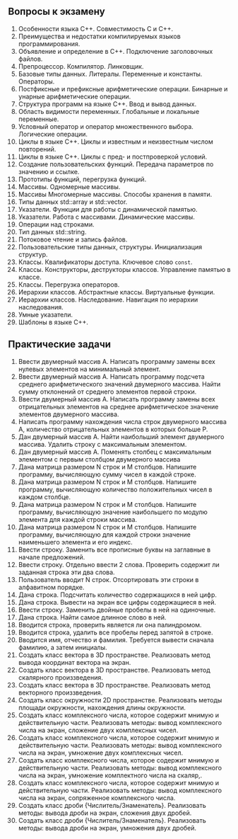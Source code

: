 ## Вопросы к экзамену
1.  Особенности языка C++. Совместимость C и C++.
2.  Преимущества и недостатки компилируемых языков программирования.
3.  Объявление и определение в C++. Подключение заголовочных файлов.
4.  Препроцессор. Компилятор. Линковщик.
5.  Базовые типы данных. Литералы. Переменные и константы. Операторы.  
6.  Постфиксные и префиксные арифметические операции. Бинарные и унарные арифметические операции. 
7.  Структура программ на языке C++. Ввод и вывод данных.
8.  Область видимости переменных. Глобальные и локальные переменные.
9.  Условный оператор и оператор множественного выбора. Логические операции. 
10. Циклы в языке C++. Циклы и известным и неизвестным числом повторений. 
11. Циклы в языке C++. Циклы с пред- и постпроверкой условий. 
12. Создание пользовательских функций. Передача параметров по значению и ссылке. 
13. Прототипы функций, перегрузка функций.
14. Массивы. Одномерные массивы. 
15. Массивы Многомерные массивы. Способы хранения в памяти. 
16. Типы данных std::array и std::vector.
17. Указатели. Функции для работы с динамической памятью.
18. Указатели. Работа с массивами. Динамические массивы.
19. Операции над строками.
20. Тип данных std::string.
21. Потоковое чтение и запись файлов.
22. Пользовательские типы данных, структуры. Инициализация структур.
23. Классы. Квалификаторы доступа. Ключевое слово `const`.
24. Классы. Конструкторы, деструкторы классов. Управление памятью в классе.
25. Классы. Перегрузка операторов.
26. Иерархии классов. Абстрактные классы. Виртуальные функции. 
27. Иерархии классов. Наследование. Навигация по иерархии наследования.
28. Умные указатели. 
29. Шаблоны в языке C++.

## Практические задачи
1.  Ввести двумерный массив A. Написать программу замены всех нулевых элементов на минимальный элемент.
2.  Ввести двумерный массив A. Написать программу подсчета среднего арифметического значений двумерного массива.
    Найти сумму отклонений от среднего  элементов первой строки.
3.  Ввести двумерный массив A. Написать программу замены всех отрицательных элементов на среднее арифметическое 
    значение элементов двумерного массива.
4.  Написать программу нахождения числа строк двумерного массива A, количество отрицательных элементов 
    в которых больше Р.
5.  Дан двумерный массив A. Найти наибольший элемент двумерного массива. Удалить строку с максимальным элементом.
6.  Дан двумерный массив A. Поменять столбец с максимальным элементом с первым столбцом двумерного массива
7.  Дана матрица размером N строк и M столбцов. Напишите программу, вычисляющую 
    сумму чисел в каждой строке.
8.  Дана матрица размером N строк и M столбцов. Напишите программу, вычисляющую
    количество положительных чисел в каждом столбце.
9.  Дана матрица размером N строк и M столбцов. Напишите программу, вычисляющую
    значение наибольшего по модулю элемента для каждой строки массива.
10. Дана матрица размером N строк и M столбцов. Напишите программу, вычисляющую
    для каждой строки значение наименьшего элемента и его индекс.
11. Ввести строку. Заменить все прописные буквы на заглавные в начале предложений.
12. Ввести строку. Отдельно ввести 2 слова. Проверить содержит ли заданная строка эти два слова.
13. Пользователь вводит N строк. Отсортировать эти строки в алфавитном порядке. 
14. Дана строка. Подсчитать количество содержащихся в ней цифр.
15. Дана строка. Вывести на экран все цифры содержащиеся в ней.
16. Ввести строку. Заменить двойные пробелы в ней на одиночные.
17. Дана строка. Найти самое длинное слово в ней.
18. Вводится строка, проверить является ли она палиндромом.
19. Вводится строка, удалить все пробелы перед запятой в строке.
20. Вводится имя, отчество и фамилия. Требуется вывести сначала фамилию, a затем инициалы.
21. Создать класс вектора в 3D пространстве. Реализовать метод вывода координат вектора на экран.
22. Создать класс вектора в 3D пространстве. Реализовать метод скалярного произзведения.
23. Создать класс вектора в 3D пространстве. Реализовать метод векторного произзведения.
24. Создать класс окружности 2D пространстве. Реализовать методы площади окружности, нахождения длины окружности.
25. Создать класс комплексного числа, которое содержит мнимую и действительную 
    части. Реализовать методы: вывод комплексного числа на экран, сложение двух комплексных чисел.
26. Создать класс комплексного числа, которое содержит мнимую и действительную 
    части. Реализовать методы: вывод комплексного числа на экран, умножение двух комплексных чисел.
27. Создать класс комплексного числа, которое содержит мнимую и действительную 
    части. Реализовать методы: вывод комплексного числа на экран, умножение комплектного числа на скаляр,.
28. Создать класс комплексного числа, которое содержит мнимую и действительную 
    части. Реализовать методы: вывод комплексного числа на экран, сопряженное комплексного числа.
29. Создать класс дроби {Числитель/Знаменатель}. Реализовать методы: вывода дроби на экран, сложения двух дробей.
29. Создать класс дроби {Числитель/Знаменатель}. Реализовать методы: вывода дроби на экран, умножения двух дробей.